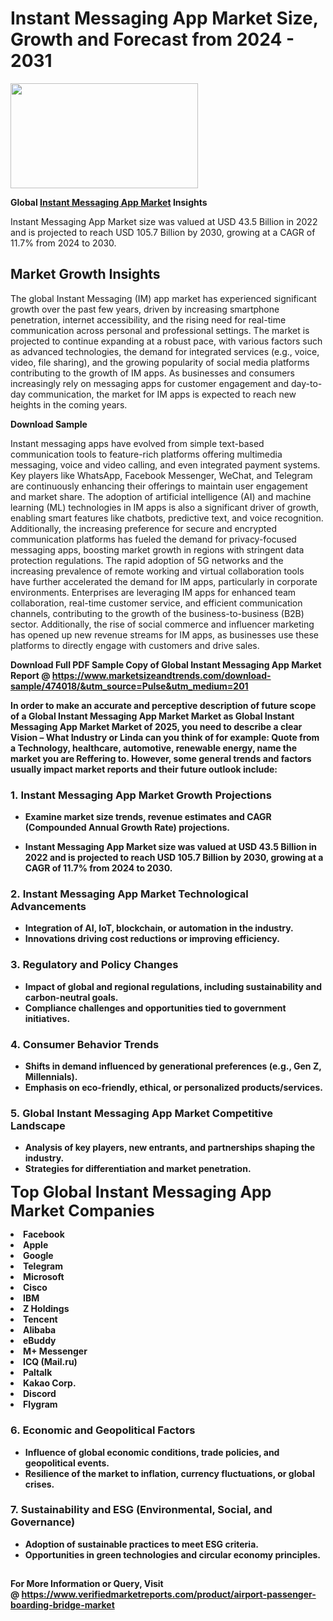 <H1>Instant Messaging App Market Size, Growth and Forecast from 2024 - 2031</H1><img class="aligncenter size-medium wp-image-584254" src="https://thirdeyenews.in/wp-content/uploads/2024/09/Global-Market-Research-300x168.jpeg" alt="" width="300" height="168" /><p><strong>Global&nbsp;<a href="https://www.marketsizeandtrends.com/download-sample/474018/&amp;utm_source=Pulse&amp;utm_medium=201">Instant Messaging App Market</a> Insights</strong></p><p>Instant Messaging App Market size was valued at USD 43.5 Billion in 2022 and is projected to reach USD 105.7 Billion by 2030, growing at a CAGR of 11.7% from 2024 to 2030.</p><p><h2>Market Growth Insights</h2> <p>The global Instant Messaging (IM) app market has experienced significant growth over the past few years, driven by increasing smartphone penetration, internet accessibility, and the rising need for real-time communication across personal and professional settings. The market is projected to continue expanding at a robust pace, with various factors such as advanced technologies, the demand for integrated services (e.g., voice, video, file sharing), and the growing popularity of social media platforms contributing to the growth of IM apps. As businesses and consumers increasingly rely on messaging apps for customer engagement and day-to-day communication, the market for IM apps is expected to reach new heights in the coming years.</p> <p><strong>Download Sample</strong></p> <p>Instant messaging apps have evolved from simple text-based communication tools to feature-rich platforms offering multimedia messaging, voice and video calling, and even integrated payment systems. Key players like WhatsApp, Facebook Messenger, WeChat, and Telegram are continuously enhancing their offerings to maintain user engagement and market share. The adoption of artificial intelligence (AI) and machine learning (ML) technologies in IM apps is also a significant driver of growth, enabling smart features like chatbots, predictive text, and voice recognition. Additionally, the increasing preference for secure and encrypted communication platforms has fueled the demand for privacy-focused messaging apps, boosting market growth in regions with stringent data protection regulations. The rapid adoption of 5G networks and the increasing prevalence of remote working and virtual collaboration tools have further accelerated the demand for IM apps, particularly in corporate environments. Enterprises are leveraging IM apps for enhanced team collaboration, real-time customer service, and efficient communication channels, contributing to the growth of the business-to-business (B2B) sector. Additionally, the rise of social commerce and influencer marketing has opened up new revenue streams for IM apps, as businesses use these platforms to directly engage with customers and drive sales. <p><strong></p><p><span class=""><strong>Download Full PDF Sample Copy of Global Instant Messaging App Market Report</strong> @ <a href="https://www.marketsizeandtrends.com/download-sample/474018/&amp;utm_source=Pulse&amp;utm_medium=201" target="_blank">https://www.marketsizeandtrends.com/download-sample/474018/&amp;utm_source=Pulse&amp;utm_medium=201</a></span></p><p>In order to make an accurate and perceptive description of future scope of a Global&nbsp;Instant Messaging App Market Market as Global&nbsp;Instant Messaging App Market Market of 2025, you need to describe a clear Vision &ndash; What Industry or Linda can you think of for example: Quote from a Technology, healthcare, automotive, renewable energy, name the market you are Reffering to. However, some general trends and factors usually impact market reports and their future outlook include:</p><h3>1.&nbsp;<strong>Instant Messaging App Market Growth Projections</strong></h3><ul><li>Examine market size trends, revenue estimates and CAGR (Compounded Annual Growth Rate) projections.</li><li><p>Instant Messaging App Market size was valued at USD 43.5 Billion in 2022 and is projected to reach USD 105.7 Billion by 2030, growing at a CAGR of 11.7% from 2024 to 2030.</p></li></ul><h3>2.&nbsp;<strong>Instant Messaging App Market Technological Advancements</strong></h3><ul><li>Integration of AI, IoT, blockchain, or automation in the industry.</li><li>Innovations driving cost reductions or improving efficiency.</li></ul><h3>3.&nbsp;<strong>Regulatory and Policy Changes</strong></h3><ul><li>Impact of global and regional regulations, including sustainability and carbon-neutral goals.</li><li>Compliance challenges and opportunities tied to government initiatives.</li></ul><h3>4.&nbsp;<strong>Consumer Behavior Trends</strong></h3><ul><li>Shifts in demand influenced by generational preferences (e.g., Gen Z, Millennials).</li><li>Emphasis on eco-friendly, ethical, or personalized products/services.</li></ul><h3>5.&nbsp;<strong>Global Instant Messaging App Market Competitive Landscape</strong></h3><ul><li>Analysis of key players, new entrants, and partnerships shaping the industry.</li><li>Strategies for differentiation and market penetration.</li></ul><p data-pm-slice="1 1 []"><span style="color: inherit; font-family: inherit; font-size: 25px;">Top Global Instant Messaging App Market Companies</span></p><div class="" data-test-id=""><p><li>Facebook</li><li> Apple</li><li> Google</li><li> Telegram</li><li> Microsoft</li><li> Cisco</li><li> IBM</li><li> Z Holdings</li><li> Tencent</li><li> Alibaba</li><li> eBuddy</li><li> M+ Messenger</li><li> ICQ (Mail.ru)</li><li> Paltalk</li><li> Kakao Corp.</li><li> Discord</li><li> Flygram</li></p></div><h3>6.&nbsp;<strong>Economic and Geopolitical Factors</strong></h3><ul><li>Influence of global economic conditions, trade policies, and geopolitical events.</li><li>Resilience of the market to inflation, currency fluctuations, or global crises.</li></ul><h3>7.&nbsp;<strong>Sustainability and ESG (Environmental, Social, and Governance)</strong></h3><ul><li>Adoption of sustainable practices to meet ESG criteria.</li><li>Opportunities in green technologies and circular economy principles.</li></ul><h2><strong style="font-size: 14px;">For More Information or Query, Visit @&nbsp;</strong><a style="background-color: #ffffff; font-size: 14px;" href="https://www.marketsizeandtrends.com/report/instant-messaging-app-market/" target="_blank">https://www.verifiedmarketreports.com/product/airport-passenger-boarding-bridge-market</a></h2>
